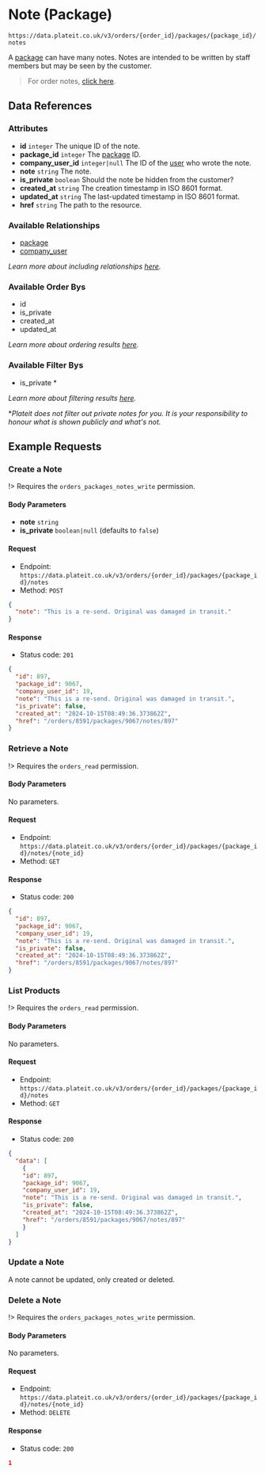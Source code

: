 # Note (Package)

`https://data.plateit.co.uk/v3/orders/{order_id}/packages/{package_id}/notes`

A [package](/objects/order-package.md) can have many notes. Notes are intended to be written by staff members but may be seen by the customer.

> For order notes, [click here](/objects/order-note.md).

## Data References

### Attributes

* **id** `integer` The unique ID of the note.
* **package_id** `integer` The [package](/objects/order-package.md) ID.
* **company_user_id** `integer|null` The ID of the [user](/objects/company-user.md) who wrote the note.
* **note** `string` The note.
* **is_private** `boolean` Should the note be hidden from the customer?
* **created_at** `string` The creation timestamp in ISO 8601 format.
* **updated_at** `string` The last-updated timestamp in ISO 8601 format.
* **href** `string` The path to the resource.

### Available Relationships

* [package](/objects/order-package.md)
* [company_user](/objects/company-user.md)

*Learn more about including relationships [here](fundamentals/conventions.md#including-relationships).*

### Available Order Bys

* id
* is_private
* created_at
* updated_at

*Learn more about ordering results [here](fundamentals/conventions.md#ordering-results).*

### Available Filter Bys

* is_private *

*Learn more about filtering results [here](fundamentals/conventions.md#filtering-results).*

**Plateit does not filter out private notes for you. It is your responsibility to honour what is shown publicly and what's not.*

## Example Requests

### Create a Note

!> Requires the `orders_packages_notes_write` permission.

<!-- tabs:start -->

#### **Body Parameters**

* **note** `string`
* **is_private** `boolean|null` (defaults to `false`)

#### **Request**

* Endpoint: `https://data.plateit.co.uk/v3/orders/{order_id}/packages/{package_id}/notes`
* Method: `POST`

```json
{
  "note": "This is a re-send. Original was damaged in transit."
}
```

#### **Response**

* Status code: `201`

```json
{
  "id": 897,
  "package_id": 9067,
  "company_user_id": 19,
  "note": "This is a re-send. Original was damaged in transit.",
  "is_private": false,
  "created_at": "2024-10-15T08:49:36.373862Z",
  "href": "/orders/8591/packages/9067/notes/897"
}
```

<!-- tabs:end -->

### Retrieve a Note

!> Requires the `orders_read` permission.

<!-- tabs:start -->

#### **Body Parameters**

No parameters.

#### **Request**

* Endpoint: `https://data.plateit.co.uk/v3/orders/{order_id}/packages/{package_id}/notes/{note_id}`
* Method: `GET`

#### **Response**

* Status code: `200`

```json
{
  "id": 897,
  "package_id": 9067,
  "company_user_id": 19,
  "note": "This is a re-send. Original was damaged in transit.",
  "is_private": false,
  "created_at": "2024-10-15T08:49:36.373862Z",
  "href": "/orders/8591/packages/9067/notes/897"
}
```

<!-- tabs:end -->

### List Products

!> Requires the `orders_read` permission.

<!-- tabs:start -->

#### **Body Parameters**

No parameters.

#### **Request**

* Endpoint: `https://data.plateit.co.uk/v3/orders/{order_id}/packages/{package_id}/notes`
* Method: `GET`

#### **Response**

* Status code: `200`

```json
{
  "data": [
    {
    "id": 897,
    "package_id": 9067,
    "company_user_id": 19,
    "note": "This is a re-send. Original was damaged in transit.",
    "is_private": false,
    "created_at": "2024-10-15T08:49:36.373862Z",
    "href": "/orders/8591/packages/9067/notes/897"
    }
  ]
}
```

<!-- tabs:end -->

### Update a Note

A note cannot be updated, only created or deleted.

### Delete a Note

!> Requires the `orders_packages_notes_write` permission.

<!-- tabs:start -->

#### **Body Parameters**

No parameters.

#### **Request**

* Endpoint: `https://data.plateit.co.uk/v3/orders/{order_id}/packages/{package_id}/notes/{note_id}`
* Method: `DELETE`

#### **Response**

* Status code: `200`

```json
1
```

<!-- tabs:end -->